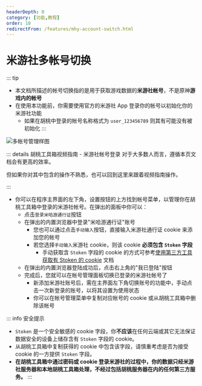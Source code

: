```yaml
---
headerDepth: 0
category: [功能,教程]
order: 10
redirectFrom: /features/mhy-account-switch.html
---
```


# 米游社多帐号切换

::: tip
- 本文档所描述的帐号切换指的是用于获取游戏数据的**米游社帐号**，不是原神**游戏内的帐号**
- 在使用本功能前，你需要使用官方的米游社 App 登录你的帐号以初始化你的米游社功能
  - 如果在胡桃中登录的帐号名称格式为 `user_123456789` 则其有可能没有被初始化
:::

![多帐号管理样图](https://img.alicdn.com/imgextra/i4/1797064093/O1CN01tRs9NH1g6du1XgyDZ_!!1797064093.png)  

::: details 胡桃工具箱视频指南 - 米游社帐号登录
对于大多数人而言，遵循本页文档会有更高的效率。

但如果你对其中包含的操作不熟悉，也可以回到这里来跟着视频指南操作。

<BiliBili bvid="BV1j84y1L7N9" />
:::

- 你可以在程序主界面的左下角，设置按钮的上方找到帐号菜单，以管理你在胡桃工具箱中登录的米游社帐号。在弹出的面板中你可以：
  - 点击`登录米哈游通行证`按钮
  - 在弹出的内置浏览器中登录"米哈游通行证"账号
    - 您也可以通过点击`手动输入`按钮，直接输入米游社通行证 cookie 来添加您的帐号
    - 若您选择`手动输入`米游社 cookie，则该 cookie **必须包含 `Stoken` 字段**
      - 手动获取含 `Stoken` 字段的 cookie 的方式可参考[使用第三方工具获取有 Stoken 的 cookie](../advanced/get-stoken-cookie-from-the-third-party.md) 文档
  - 在弹出的内置浏览器登陆成功后，点击右上角的"我已登陆"按钮
  - 完成后，您就可以在帐号管理面板切换已登录的米游社帐号了
    - 新添加米游社账号后，需在主界面左下角切换账号的功能中，手动点击一次新登录的账号，以将其设置为使用状态
    - 你可以在帐号管理菜单中复制对应帐号的 cookie 或从胡桃工具箱中删除该帐号

::: info 安全提示
- `Stoken` 是一个安全敏感的 cookie 字段，你**不应该**在任何云端或其它无法保证数据安全的设备上储存含有 `Stoken` 字段的 cookie。
- 从胡桃工具箱中复制获得的 cookie 中包含该字段，请慎重考虑是否为接受 cookie 的一方提供 `Stoken` 字段。
- **在胡桃工具箱中通过密码或 cookie 登录米游社的过程中，你的数据只经米游社服务器和本地胡桃工具箱处理，不经过包括胡桃服务器在内的任何第三方服务。**
:::
